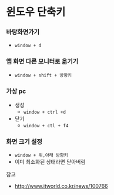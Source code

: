 # 윈도우 단축키

### 바탕화면가기

- `window + d`

### 앱 화면 다른 모니터로 옮기기

- `window + shift + 방향키`



### 가상 pc

- 생성
  - `window + ctrl +d `
- 닫기
  - `window + ctl + f4`



### 화면 크기 설정

- `window + 위,아래 방향키`
- 이미 최소화된 상태라면 닫아버림





참고

- http://www.itworld.co.kr/news/100766